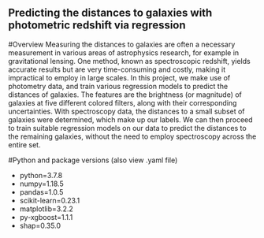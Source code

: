 ## Predicting the distances to galaxies with photometric redshift via regression

#Overview
Measuring the distances to galaxies are often a necessary measurement in various areas of astrophysics research, for example in gravitational lensing. One method, known as spectroscopic redshift, yields accurate results but are very time-consuming and costly, making it impractical to employ in large scales.
In this project, we make use of photometry data, and train various regression models to predict the distances of galaxies. The features are the brightness (or magnitude) of galaxies at five different colored filters, along with their corresponding uncertainties. With spectroscopy data, the distances to a small subset of galaxies were determined, which make up our labels. We can then proceed to train suitable regression models on our data to predict the distances to the remaining galaxies, without the need to employ spectroscopy across the entire set.


#Python and package versions
(also view .yaml file)
  - python=3.7.8
  - numpy=1.18.5
  - pandas=1.0.5
  - scikit-learn=0.23.1
  - matplotlib=3.2.2
  - py-xgboost=1.1.1
  - shap=0.35.0